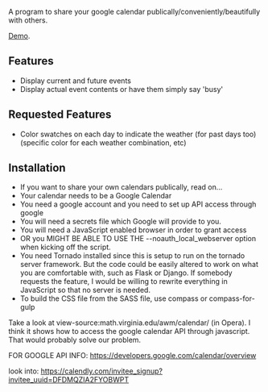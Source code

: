 A program to share your google calendar publically/conveniently/beautifully with others.


[Demo](http://learnnation.org/schedule.html).


## Features
  * Display current and future events
  * Display actual event contents or have them simply say 'busy'

## Requested Features
  * Color swatches on each day to indicate the weather (for past days too) (specific color for each weather combination, etc)

## Installation


  * If you want to share your own calendars publically, read on...
  * Your calendar needs to be a Google Calendar
  * You need a google account and you need to set up API access through google
  * You will need a secrets file which Google will provide to you.
  * You will need a JavaScript enabled browser in order to grant access
  * OR you MIGHT BE ABLE TO USE THE --noauth_local_webserver option when kicking off the script.
  * You need Tornado installed since this is setup to run on the tornado server framework.  But the code could be easily altered to work on what you are comfortable with, such as Flask or Django.  If somebody requests the feature, I would be willing to rewrite everything in JavaScript so that no server is needed.
  * To build the CSS file from the SASS file, use compass or compass-for-gulp


  Take a look at view-source:math.virginia.edu/awm/calendar/ (in Opera).  I think it shows how to access the google calendar API through javascript.  That would probably solve our problem.

FOR GOOGLE API INFO:
https://developers.google.com/calendar/overview


look into: https://calendly.com/invitee_signup?invitee_uuid=DFDMQZIA2FYOBWPT
